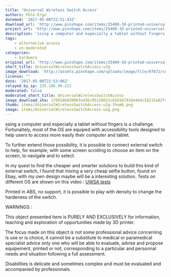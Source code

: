 ```yaml
---
title: 'Universal Wireless Switch Access'
authors: Pôle-Ergo
datemod: '2017-05-08T22:52:43Z'
download_url: 'http://www.pinshape.com/items/25409-3d-printed-universal-wireless-switch-access/download/25409'
project_url: 'http://www.pinshape.com/items/25409-3d-printed-universal-wireless-switch-access'
description: 'ssing a computer and especially a tablet without fingers is a challenge. Fortunaltely, most of the OS are equiped with accessibility tools designed to help users to access m'
tags:
    - alternative-access
    - un-moderated
categories:
    - hardware
original_url: 'http://www.pinshape.com/items/25409-3d-printed-universal-wireless-switch-access'
short_title: UniversalWirelessSwitchAccess-u2g
image_download: 'http://assets.pinshape.com/uploads/image/file/97672/container_universal-wireless-switch-access-3d-printing-97672.jpg'
license: ""
date: '2017-05-08T22:53:06Z'
relayed_by_ip: 135.196.99.211
moderated: false
moderated_short_title: UniversalWirelessSwitchAccess
image_download_sha: 178916b0398bfed36c95126621c65d16743de46dc18215a62fc654af31d45c2f
thumb: items/UniversalWirelessSwitchAccess-u2g-thumb.png
image: items/UniversalWirelessSwitchAccess-u2g.png
---
```

ssing a computer and especially a tablet without fingers is a challenge. Fortunaltely, most of the OS are equiped with accessibility tools designed to help users to access more easily their computer and tablet.

To further extend those possibility, it is possible to connect external switch to help, for example, with some screen scrolling to choose an item on the screen, to navigate and to select. 

In my quest to find the cheaper and smarter solutions to build this kind of external switch, I found that mixing a very cheap selfie button, found on Ebay, with my own design maybe will be a interesting solution. Tests on different OS are shown on this video : [UWSA tests](http://www.youtube.com/watch?v=yma1FJRDItg&amp;feature=youtu.be)

[](http://www.youtube.com/watch?v=yma1FJRDItg&amp;feature=youtu.be)

Printed in ABS, no support, it is possible to play with density to change the hardeness of the switch.

WARNINGS :

This object presented here is PURELY AND EXCLUSIVELY for information, teaching and exploration of opportunities made by 3D printer.

The focus made on this object is not some professional advice concerning is use or is choice, it cannot be a substitute to medical or paramedical specialist advice only one who will be able to evaluate, advise and propose equipement, printed or not, corresponding to a particular and personnal needs and situation following a full assessment.

Disabilities is delicate and sometimes complex and must be evaluated and accompanied by professionals.